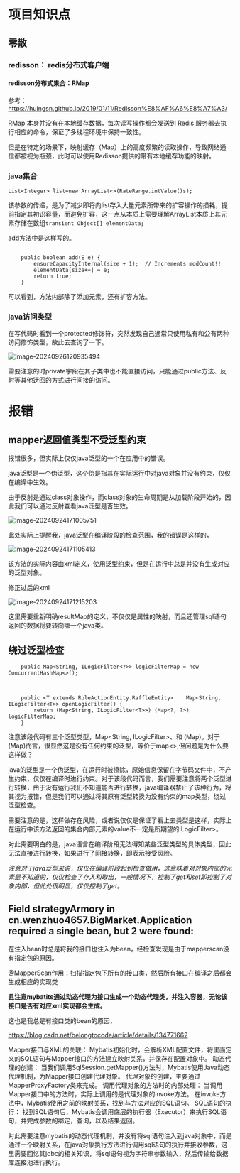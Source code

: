 # 项目知识点

## 零散

### redisson： redis分布式客户端

#### redisson分布式集合：RMap

参考：https://huingsn.github.io/2019/01/11/Redisson%E8%AF%A6%E8%A7%A3/

RMap 本身并没有在本地缓存数据，每次读写操作都会发送到 Redis 服务器去执行相应的命令，保证了多线程环境中保持一致性。



但是在特定的场景下，映射缓存（Map）上的高度频繁的读取操作，导致网络通信都被视为瓶颈，此时可以使用Redisson提供的带有本地缓存功能的映射。



### java集合

`List<Integer> list=new ArrayList<>(RateRange.intValue()s);`

该参数的传递，是为了减少即将向list存入大量元素所带来的扩容操作的损耗，提前指定其初识容量，而避免扩容，这一点从本质上需要理解ArrayList本质上其元素存储在数组`transient Object[] elementData;`



add方法中是这样写的。

```

    public boolean add(E e) {
        ensureCapacityInternal(size + 1);  // Increments modCount!!
        elementData[size++] = e;
        return true;
    }
```

可以看到，方法内部除了添加元素，还有扩容方法。

### java访问类型

在写代码时看到一个protected修饰符，突然发现自己通常只使用私有和公有两种访问修饰类型，故此去查询了一下。

<img src="http://obimage.wenzhuo4657.cn/image-20240926120935494.png" alt="image-20240926120935494"  />

需要注意的时private字段在其子类中也不能直接访问，只能通过public方法、反射等其他迂回的方式进行间接的访问。



# 报错

## mapper返回值类型不受泛型约束

报错很多，但实际上仅仅java泛型的一个在应用中的错误。

java泛型是一个伪泛型，这个伪是指其在实际运行中对java对象并没有约束，仅仅在编译中生效。

由于反射是通过class对象操作，而class对象的生命周期是从加载阶段开始的，因此我们可以通过反射查看java泛型是否生效。

![image-20240924171005751](http://obimage.wenzhuo4657.cn/image-20240924171005751.png)

此处实际上提醒我，java泛型在编译阶段的检查范围，我的错误是这样的，

![image-20240924171105413](http://obimage.wenzhuo4657.cn/image-20240924171105413.png)

该方法的实际内容由xml定义，使用泛型约束，但是在运行中总是并没有生成对应的泛型对象。

修正过后的xml

![image-20240924171215203](http://obimage.wenzhuo4657.cn/image-20240924171215203.png)

这里需要重新明确resultMap的定义，不仅仅是属性的映射，而且还管理sql语句返回的数据将要转向哪一个java类。



## 绕过泛型检查

```
    public Map<String, ILogicFilter<?>> logicFilterMap = new ConcurrentHashMap<>();



    public <T extends RuleActionEntity.RaffleEntity>    Map<String, ILogicFilter<T>> openLogicFilter() {
        return (Map<String, ILogicFilter<T>>) (Map<?, ?>) logicFilterMap;
    }
```

注意该段代码有三个泛型类型，Map<String, ILogicFilter<?>>、<T extends RuleActionEntity.RaffleEntity>和 (Map<?, ?>)。对于 (Map<?, ?>)而言，很显然这是没有任何约束的泛型，等价于map<>,但问题是为什么要这样做？



java的泛型是一个伪泛型，在运行时被擦除，原始信息保留在字节码文件中，不产生约束，仅仅在编译时进行约束。对于该段代码而言，我们需要注意将两个泛型进行转换，由于没有运行我们不知道能否进行转换，java编译器禁止了该种行为，将其视为报错，但是我们可以通过将其原有泛型转换为没有约束的map<?,?>类型，绕过泛型检查。

需要注意的是，这样做存在风险，或者说仅仅是保证了看上去类型是这样，实际上在运行中该方法返回的集合内部元素的value不一定是所期望的ILogicFilter<T>>。

对此需要明白的是，java语言在编译阶段无法得知某些泛型类型的具体类型，因此无法直接进行转换，如果进行了间接转换，即表示接受风险。



*注意对于java泛型来说，仅仅在编译阶段起到检查做用，这意味着对对象内部的元素是不知道的，仅仅检查了存入和取出，一般情况下，控制了get和set即控制了对象内部，但此处很明显，仅仅控制了get。*



## Field strategyArmory in cn.wenzhuo4657.BigMarket.Application required a single bean, but 2 were found:

在注入bean时总是将我的接口也注入为bean，经检查发现是由于mapperscan没有指定包的原因。

@MapperScan作用：扫描指定包下所有的接口类，然后所有接口在编译之后都会生成相应的实现类

**且注意mybatits通过动态代理为接口生成一个动态代理类，并注入容器，无论该接口是否有对应xml实现都会生成。**



这也是我总是有接口类的bean的原因，

https://blog.csdn.net/belongtocode/article/details/134771662

Mapper接口与XML的关联：
Mybatis初始化时，会解析XML配置文件，将里面定义的SQL语句与Mapper接口的方法建立映射关系，并保存在配置对象中。
动态代理的创建：
当我们调用SqlSession.getMapper()方法时，Mybatis使用Java动态代理机制，为Mapper接口创建代理对象。
代理对象的创建，主要通过MapperProxyFactory类来完成。
调用代理对象的方法时的内部处理：
当调用Mapper接口中的方法时，实际上调用的是代理对象的invoke方法。
在invoke方法中，Mybatis使用之前的映射关系，找到与方法对应的SQL语句。
SQL语句的执行：
找到SQL语句后，Mybatis会调用底层的执行器（Executor）来执行SQL语句，并完成参数的绑定，查询，以及结果返回。



对此需要注意mybatis的动态代理机制，并没有将sql语句注入到java对象中，而是通过一个映射关系，在java对象执行方法进行调用sql语句的执行并接收参数，这里需要回忆其jdbc的相关知识，将sql语句视为字符串参数输入，然后传输给数据库连接池进行执行。
